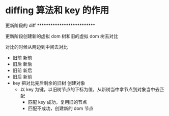 # diffing 算法和 key 的作用

更新阶段的 diff **************************

更新阶段创建新的虚拟 dom 树和旧的虚拟 dom 树去对比

对比的时候从两边到中间去对比
- 旧前   新前
- 旧后   新后
- 旧前   新后
- 旧后   新前
- key  把对比完后剩余的旧树  创建对象 
	- 以 key 为键，以旧树节点的下标为值，从新树当中拿节点到对象当中去匹配
		- 匹配 key 成功，复用旧的节点
		- 匹配不成功，创建新的 dom 节点
